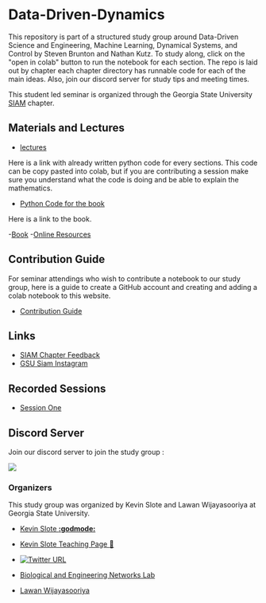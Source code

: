 # Data-Driven-Dynamics

This repository is part of a structured study group around Data-Driven Science and Engineering, Machine Learning, Dynamical Systems, and Control by Steven Brunton and Nathan Kutz.
To study along, click on the "open in colab" button to run the notebook for each section. The repo is laid out by chapter each chapter directory has runnable code for each of the main ideas.
Also, join our discord server for study tips and meeting times.

This student led seminar is organized through the Georgia State University [SIAM](https://www.siam.org/) chapter.

## Materials and Lectures

- [lectures](https://www.databookuw.com/)

Here is a link with already written python code for every sections. 
This code can be copy pasted into colab, but if you are contributing a session make sure you understand what the code is doing and be able to explain the mathematics.

- [Python Code for the book](https://github.com/dynamicslab/databook_python/)

Here is a link to the book.

-[Book](https://www.amazon.com/Data-Driven-Science-Engineering-Learning-Dynamical/dp/1009098489/ref=pd_lpo_sccl_1/139-6673464-6983407)
-[Online Resources](https://www.databookuw.com/)

## Contribution Guide

For seminar attendings who wish to contribute a notebook to our study group, here is a guide to create a GitHub account and creating and adding a colab notebook to this website.

- [Contribution Guide](https://github.com/kslote1/Data-Driven-Dynamics/blob/master/CONTRIBUTING.md)

## Links

- [SIAM Chapter Feedback](https://sites.google.com/view/siamstudentchaptergsu/home)
- [GSU Siam Instagram](https://www.instagram.com/siam.gsu/)

## Recorded Sessions

- [Session One](https://gsumeetings.webex.com/gsumeetings/ldr.php?RCID=029d427856b276d5e8eb96fc9ef049a6)
  
## Discord Server

Join our discord server to join the study group :

[![](https://dcbadge.vercel.app/api/server/ENh9rx4ARs)](https://discord.gg/ENh9rx4ARs)


### Organizers

This study group was organized by Kevin Slote and Lawan Wijayasooriya at Georgia State University.

* [Kevin Slote **:godmode:**](https://kslote1.github.io/)

* [Kevin Slote Teaching Page :link:](https://sites.google.com/view/kevin-slote)

* [![Twitter URL](https://img.shields.io/twitter/url/https/twitter.com/bukotsunikki.svg?style=social&label=Follow%20%40kslote1)](https://twitter.com/kslote1)
  
* [Biological and Engineering Networks Lab](https://math.gsu.edu/ibelykh/belykh_lab.html)

* [Lawan Wijayasooriya](https://github.com/LawanWijaya)
